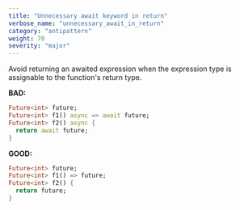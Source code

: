 ```yaml
---
title: "Unnecessary await keyword in return"
verbose_name: "unnecessary_await_in_return"
category: "antipattern"
weight: 70
severity: "major"
---
```

Avoid returning an awaited expression when the expression type is assignable to
the function's return type.


**BAD:**
```dart
Future<int> future;
Future<int> f1() async => await future;
Future<int> f2() async {
  return await future;
}
```

**GOOD:**
```dart
Future<int> future;
Future<int> f1() => future;
Future<int> f2() {
  return future;
}
```


